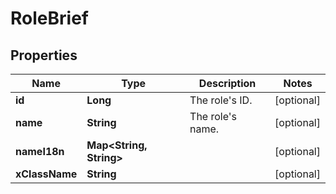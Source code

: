 # RoleBrief

## Properties
Name | Type | Description | Notes
------------ | ------------- | ------------- | -------------
**id** | **Long** | The role&#x27;s ID. |  [optional]
**name** | **String** | The role&#x27;s name. |  [optional]
**nameI18n** | **Map&lt;String, String&gt;** |  |  [optional]
**xClassName** | **String** |  |  [optional]
